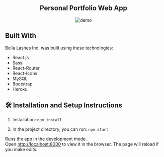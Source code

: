<h2 align="center">
Personal Portfolio Web App <br/>
</h2>

<div align="center">
<img src="./main.png" alt="demo"/>
</div>

## Built With

Bella Lashes Inc. was built using these technologies:

- React.js
- Sass
- React-Router
- React-Icons
- MySQL
- Bootstrap
- Heroku

## 🛠 Installation and Setup Instructions

1. Installation: `npm install`

2. In the project directory, you can run: `npm start`

Runs the app in the development mode.\
Open [http://localhost:8000](http://localhost:3000) to view it in the browser.
The page will reload if you make edits.
